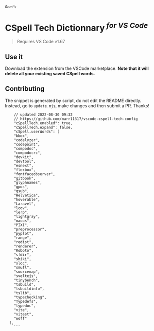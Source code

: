 <sub><em>Remi's</em></sub>
<h1>CSpell Tech Dictionnary<sup><em> for VS Code</em></sup></h1>

> Requires VS Code v1.67

## Use it

Download the extension from the VSCode marketplace. **Note that it will delete all your existing saved CSpell words.**

## Contributing

The snippet is generated by script, do not edit the README directly.
Instead, go to `update.mjs`, make changes and then submit a PR. Thanks!


<!-- eslint-skip -->

```jsonc
    // updated 2022-08-30 09:32
    // https://github.com/marr11317/vscode-cspell-tech-config
    "cSpellTech.enabled": true,
    "cSpellTech.expand": false,
    "cSpell.userWords": [
    "bbox",
    "codelyzer",
    "codepoint",
    "compodoc",
    "compodocrc",
    "devkit",
    "devtool",
    "esnext",
    "flexbox",
    "fontfaceobserver",
    "gitbook",
    "glyphnames",
    "gpos",
    "gsub",
    "Helvetica",
    "hoverable",
    "Laravel",
    "lcov",
    "lerp",
    "lightgray",
    "macos",
    "PIXI",
    "preprocessor",
    "pyplot",
    "range",
    "redist",
    "renderer",
    "Roboto",
    "sfdir",
    "shiki",
    "sloc",
    "smufl",
    "sourcemap",
    "sveltejs",
    "tinybench",
    "tsbuild",
    "tsbuildinfo",
    "tslib",
    "typechecking",
    "Typedefs",
    "typedoc",
    "vite",
    "vitest",
    "woff"
  ],
    ```
